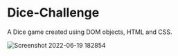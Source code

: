 # Dice-Challenge
A Dice game created using DOM objects, HTML and CSS. 


![Screenshot 2022-06-19 182854](https://user-images.githubusercontent.com/95876637/174482160-838420aa-e604-4647-9823-6dfb0a70e505.png)
